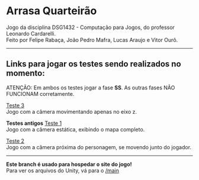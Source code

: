 # Arrasa Quarteirão
Jogo da disciplina DSG1432 - Computação para Jogos, do professor Leonardo Cardarelli.\
Feito por Felipe Rabaça, João Pedro Mafra, Lucas Araujo e Vitor Ourô.

----------

## Links para jogar os testes sendo realizados no momento:
ATENÇÃO: Em ambos os testes jogar a fase **SS**. As outras fases NÃO FUNCIONAM corretamente.

[Teste 3](https://feliperpv.me/arrasa_quarteirao/teste3)\
Jogo com a câmera movimentando apenas no eixo z.

**Testes antigos**
[Teste 1](https://feliperpv.me/arrasa_quarteirao/teste1)\
Jogo com a câmera estática, exibindo o mapa completo.

[Teste 2](https://feliperpv.me/arrasa_quarteirao/teste2)\
Jogo com a câmera próxima do personagem, se movendo junto do jogador.

----------

**Este branch é usado para hospedar o site do jogo!**\
Para ver os arquivos do Unity, vá para o [/main](https://github.com/Feliperpvieira/arrasa_quarteirao)
